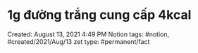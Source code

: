 # 1g đường trắng cung cấp 4kcal

Created: August 13, 2021 4:49 PM
Notion tags: #notion, #created/2021/Aug/13
zet type: #permanent/fact